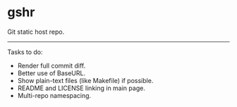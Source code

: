 # gshr

Git static host repo.

---

Tasks to do:

* Render full commit diff.
* Better use of BaseURL.
* Show plain-text files (like Makefile) if possible.
* README and LICENSE linking in main page.
* Multi-repo namespacing.